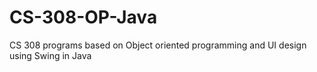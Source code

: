 # CS-308-OP-Java
CS 308 programs based on  Object oriented programming and UI design using Swing in Java
